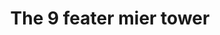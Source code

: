 ---
pid: MX258
title: The 9 feater mier tower
location_transcription: 
zipcode: '19143'
outside_phl: 
neighborhood: University City
age: '10'
age_range: 6-13
instagram: 
image_file_name: MX_258.jpg
proposal_transcription: 
topic: Architecture
topic_summary: '0'
type: Building
keywords_other: 
credit: Imier
image_labels: 
twitter: 
facebook: 
permalink: "/monuments/mx258/"
layout: item-page
---